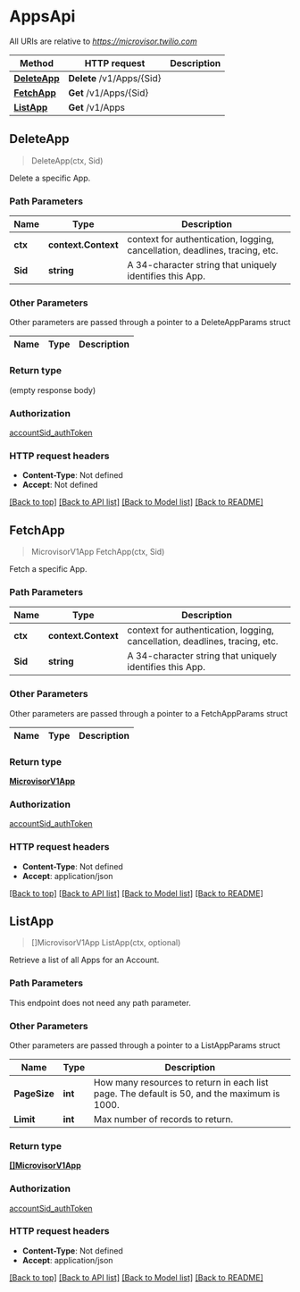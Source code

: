 # AppsApi

All URIs are relative to *https://microvisor.twilio.com*

Method | HTTP request | Description
------------- | ------------- | -------------
[**DeleteApp**](AppsApi.md#DeleteApp) | **Delete** /v1/Apps/{Sid} | 
[**FetchApp**](AppsApi.md#FetchApp) | **Get** /v1/Apps/{Sid} | 
[**ListApp**](AppsApi.md#ListApp) | **Get** /v1/Apps | 



## DeleteApp

> DeleteApp(ctx, Sid)



Delete a specific App.

### Path Parameters


Name | Type | Description
------------- | ------------- | -------------
**ctx** | **context.Context** | context for authentication, logging, cancellation, deadlines, tracing, etc.
**Sid** | **string** | A 34-character string that uniquely identifies this App.

### Other Parameters

Other parameters are passed through a pointer to a DeleteAppParams struct


Name | Type | Description
------------- | ------------- | -------------

### Return type

 (empty response body)

### Authorization

[accountSid_authToken](../README.md#accountSid_authToken)

### HTTP request headers

- **Content-Type**: Not defined
- **Accept**: Not defined

[[Back to top]](#) [[Back to API list]](../README.md#documentation-for-api-endpoints)
[[Back to Model list]](../README.md#documentation-for-models)
[[Back to README]](../README.md)


## FetchApp

> MicrovisorV1App FetchApp(ctx, Sid)



Fetch a specific App.

### Path Parameters


Name | Type | Description
------------- | ------------- | -------------
**ctx** | **context.Context** | context for authentication, logging, cancellation, deadlines, tracing, etc.
**Sid** | **string** | A 34-character string that uniquely identifies this App.

### Other Parameters

Other parameters are passed through a pointer to a FetchAppParams struct


Name | Type | Description
------------- | ------------- | -------------

### Return type

[**MicrovisorV1App**](MicrovisorV1App.md)

### Authorization

[accountSid_authToken](../README.md#accountSid_authToken)

### HTTP request headers

- **Content-Type**: Not defined
- **Accept**: application/json

[[Back to top]](#) [[Back to API list]](../README.md#documentation-for-api-endpoints)
[[Back to Model list]](../README.md#documentation-for-models)
[[Back to README]](../README.md)


## ListApp

> []MicrovisorV1App ListApp(ctx, optional)



Retrieve a list of all Apps for an Account.

### Path Parameters

This endpoint does not need any path parameter.

### Other Parameters

Other parameters are passed through a pointer to a ListAppParams struct


Name | Type | Description
------------- | ------------- | -------------
**PageSize** | **int** | How many resources to return in each list page. The default is 50, and the maximum is 1000.
**Limit** | **int** | Max number of records to return.

### Return type

[**[]MicrovisorV1App**](MicrovisorV1App.md)

### Authorization

[accountSid_authToken](../README.md#accountSid_authToken)

### HTTP request headers

- **Content-Type**: Not defined
- **Accept**: application/json

[[Back to top]](#) [[Back to API list]](../README.md#documentation-for-api-endpoints)
[[Back to Model list]](../README.md#documentation-for-models)
[[Back to README]](../README.md)

